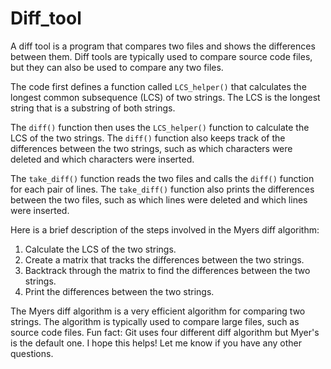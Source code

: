 # Diff_tool

A diff tool is a program that compares two files and shows the differences between them. Diff tools are typically used to compare source code files, but they can also be used to compare any two files.

The code first defines a function called `LCS_helper()` that calculates the longest common subsequence (LCS) of two strings. The LCS is the longest string that is a substring of both strings.

The `diff()` function then uses the `LCS_helper()` function to calculate the LCS of the two strings. The `diff()` function also keeps track of the differences between the two strings, such as which characters were deleted and which characters were inserted.

The `take_diff()` function reads the two files and calls the `diff()` function for each pair of lines. The `take_diff()` function also prints the differences between the two files, such as which lines were deleted and which lines were inserted.

Here is a brief description of the steps involved in the Myers diff algorithm:

1. Calculate the LCS of the two strings.
2. Create a matrix that tracks the differences between the two strings.
3. Backtrack through the matrix to find the differences between the two strings.
4. Print the differences between the two strings.

The Myers diff algorithm is a very efficient algorithm for comparing two strings. The algorithm is typically used to compare large files, such as source code files.
Fun fact: Git uses four different diff algorithm but Myer's is the default one.
I hope this helps! Let me know if you have any other questions. 
